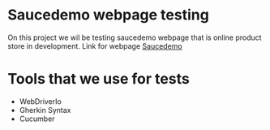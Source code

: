 # Saucedemo webpage testing
On this project we wil be testing saucedemo webpage that is online product store in development.
Link for webpage [Saucedemo](https://www.saucedemo.com/)
# Tools that we use for tests
* WebDriverIo
* Gherkin Syntax
* Cucumber
